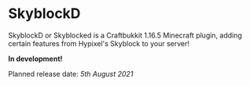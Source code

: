 # SkyblockD
SkyblockD or Skyblocked is a Craftbukkit 1.16.5 Minecraft plugin,
adding certain features from Hypixel's Skyblock to your server!

**In development!**

Planned release date: *5th August 2021*
